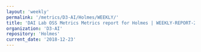 ```yaml
---
layout: 'weekly'
permalink: '/metrics/D3-AI/Holmes/WEEKLY/'
title: 'DAI Lab OSS Metrics Metrics report for Holmes | WEEKLY-REPORT-2018-12-23'
organization: 'D3-AI'
repository: 'Holmes'
current_date: '2018-12-23'
---
```

